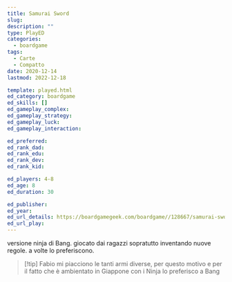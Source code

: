 ```yaml
---
title: Samurai Sword
slug: 
description: ""
type: PlayED
categories:
  - boardgame
tags:
  - Carte
  - Compatto
date: 2020-12-14
lastmod: 2022-12-18

template: played.html
ed_category: boardgame
ed_skills: []
ed_gameplay_complex: 
ed_gameplay_strategy: 
ed_gameplay_luck: 
ed_gameplay_interaction: 

ed_preferred: 
ed_rank_dad: 
ed_rank_edu: 
ed_rank_dev: 
ed_rank_kid: 

ed_players: 4-8
ed_age: 8
ed_duration: 30

ed_publisher: 
ed_year: 
ed_url_details: https://boardgamegeek.com/boardgame//128667/samurai-sword
ed_url_play: 
---
```


versione ninja di Bang. giocato dai ragazzi sopratutto inventando nuove regole.
a volte lo preferiscono.

> [!tip] Fabio
> mi piacciono le tanti armi diverse, per questo motivo e per il fatto che è ambientato in Giappone con i Ninja lo preferisco a Bang
